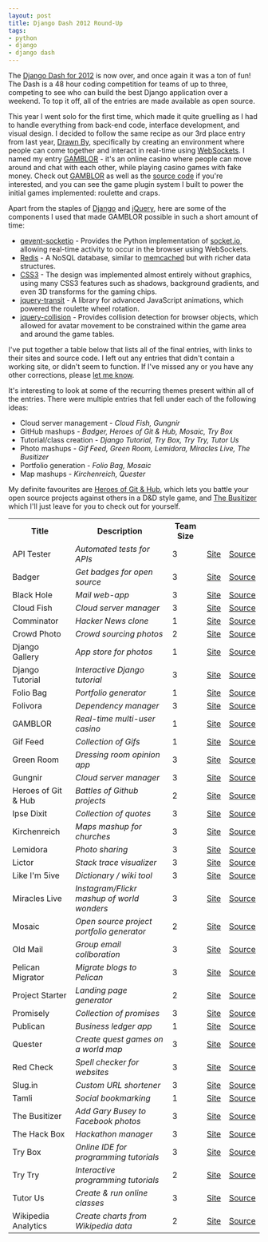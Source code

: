 ```yaml
---
layout: post
title: Django Dash 2012 Round-Up
tags:
- python
- django
- django dash
---
```


The [Django Dash for 2012][django-dash] is now over, and once again it was a ton of fun! The Dash is a 48 hour coding competition for teams of up to three, competing to see who can build the best Django application over a weekend. To top it off, all of the entries are made available as open source.

This year I went solo for the first time, which made it quite gruelling as I had to handle everything from back-end code, interface development, and visual design. I decided to follow the same recipe as our 3rd place entry from last year, [Drawn By][drawnby], specifically by creating an environment where people can
come together and interact in real-time using [WebSockets][websockets]. I named my entry [GAMBLOR][gamblor] - it's an online casino where people can move around and chat with each other, while playing casino games with fake money. Check out [GAMBLOR][gamblor] as well as the [source code][gamblor-github] if you're interested, and you can see the game plugin system I built to power the initial games implemented: roulette and craps.

Apart from the staples of [Django][django] and [jQuery][jquery], here are some of the components I used that made GAMBLOR possible in such a short amount of time:

* [gevent-socketio][gevent-socketio] - Provides the Python implementation of [socket.io][socketio], allowing real-time activity to occur in the browser using WebSockets.
* [Redis][redis] - A NoSQL database, similar to [memcached][memcached] but with richer data structures.
* [CSS3][css3] - The design was implemented almost entirely without graphics, using many CSS3 features such as shadows, background gradients, and even 3D transforms for the gaming chips.
* [jquery-transit][jquery-transit] - A library for advanced JavaScript animations, which powered the roulette wheel rotation.
* [jquery-collision][jquery-collision] - Provides collision detection for browser objects, which allowed for avatar movement to be constrained within the game area and around the game tables.

I've put together a table below that lists all of the final entries, with links to their sites and source code. I left out any entries that didn't contain a working site, or didn't seem to function. If I've missed any or you have any other corrections, please [let me know][stephenmcd].

It's interesting to look at some of the recurring themes present within all of the entries. There were multiple entries that fell under each of the following ideas:

* Cloud server management - *Cloud Fish, Gungnir*
* GitHub mashups - *Badger, Heroes of Git & Hub, Mosaic, Try Box*
* Tutorial/class creation - *Django Tutorial, Try Box, Try Try, Tutor Us*
* Photo mashups - *Gif Feed, Green Room, Lemidora, Miracles Live, The Busitizer*
* Portfolio generation - *Folio Bag, Mosaic*
* Map mashups - *Kirchenreich, Quester*

My definite favourites are [Heroes of Git & Hub][heroes-github], which lets you battle your open source projects against others in a D&D style game, and [The Busitizer][busitizer] which I'll just leave for you to check out for yourself.

<table class="zebra-striped">
<tr>
    <th>Title</th>
    <th>Description</th>
    <th class="r">Team Size</th>
    <th></th>
    <th></th>
</tr>
<tr>
  <td>API Tester</td>
  <td><em>Automated tests for APIs</em></td>
  <td class="r">3</td>
  <td><a href="http://apitester.com/">Site</a></td>
  <td><a href="https://github.com/elegion/djangodash2012">Source</a></td>
</tr>
<tr>
  <td>Badger</td>
  <td><em>Get badges for open source</em></td>
  <td class="r">3</td>
  <td><a href="http://badger.timeho.me/">Site</a></td>
  <td><a href="https://github.com/timehome/djangodash2012">Source</a></td>
</tr>
<tr>
  <td>Black Hole</td>
  <td><em>Mail web-app</em></td>
  <td class="r">3</td>
  <td><a href="http://bhwsg.djangostars.com/">Site</a></td>
  <td><a href="https://github.com/romanosipenko/bhwsg">Source</a></td>
</tr>
<tr>
  <td>Cloud Fish</td>
  <td><em>Cloud server manager</em></td>
  <td class="r">3</td>
  <td><a href="http://djangodash2012.daltonmatos.com/">Site</a></td>
  <td><a href="https://github.com/losmiserables/djangodash2012">Source</a></td>
</tr>
<tr>
  <td>Comminator</td>
  <td><em>Hacker News clone</em></td>
  <td class="r">1</td>
  <td><a href="http://djangodash2012.herokuapp.com/">Site</a></td>
  <td><a href="https://github.com/noamsu/djangodash2012">Source</a></td>
</tr>
<tr>
  <td>Crowd Photo</td>
  <td><em>Crowd sourcing photos</em></td>
  <td class="r">2</td>
  <td><a href="http://crowdphoto.org/">Site</a></td>
  <td><a href="https://github.com/buddylindsey/photo-blogger">Source</a></td>
</tr>
<tr>
  <td>Django Gallery</td>
  <td><em>App store for photos</em></td>
  <td class="r">1</td>
  <td><a href="http://jy397.o1.gondor.io/">Site</a></td>
  <td><a href="https://bitbucket.org/mzcomiter/mzcomiterdjangodash">Source</a></td>
</tr>
<tr>
  <td>Django Tutorial</td>
  <td><em>Interactive Django tutorial</em></td>
  <td class="r">3</td>
  <td><a href="http://dj.kuban.pro/">Site</a></td>
  <td><a href="https://github.com/genbit/djangodash2012">Source</a></td>
</tr>
<tr>
  <td>Folio Bag</td>
  <td><em>Portfolio generator</em></td>
  <td class="r">1</td>
  <td><a href="http://enigmatic-temple-5417.herokuapp.com/">Site</a></td>
  <td><a href="https://github.com/krkmetal/djangodash2012">Source</a></td>
</tr>
<tr>
  <td>Folivora</td>
  <td><em>Dependency manager</em></td>
  <td class="r">3</td>
  <td><a href="http://folivora.herokuapp.com/">Site</a></td>
  <td><a href="https://github.com/rocketDuck/folivora">Source</a></td>
</tr>
<tr>
  <td>GAMBLOR</td>
  <td><em>Real-time multi-user casino</em></td>
  <td class="r">1</td>
  <td><a href="http://gamblor.jupo.org">Site</a></td>
  <td><a href="https://github.com/stephenmcd/gamblor">Source</a></td>
</tr>
<tr>
  <td>Gif Feed</td>
  <td><em>Collection of Gifs</em></td>
  <td class="r">1</td>
  <td><a href="http://www.giffeed.com/">Site</a></td>
  <td><a href="https://github.com/dudarev/giffeed">Source</a></td>
</tr>
<tr>
  <td>Green Room</td>
  <td><em>Dressing room opinion app</em></td>
  <td class="r">3</td>
  <td><a href="http://mygreenroom.herokuapp.com/">Site</a></td>
  <td><a href="https://github.com/virtuallight/greenroom">Source</a></td>
</tr>
<tr>
  <td>Gungnir</td>
  <td><em>Cloud server manager</em></td>
  <td class="r">3</td>
  <td><a href="http://gungnir.me/">Site</a></td>
  <td><a href="https://github.com/jawnb/badatcomputers">Source</a></td>
</tr>
<tr>
  <td>Heroes of Git & Hub</td>
  <td><em>Battles of Github projects</em></td>
  <td class="r">2</td>
  <td><a href="http://hgh.dev8.ru/">Site</a></td>
  <td><a href="https://github.com/quantum13/hgh">Source</a></td>
</tr>
<tr>
  <td>Ipse Dixit</td>
  <td><em>Collection of quotes</em></td>
  <td class="r">3</td>
  <td><a href="http://intense-cliffs-3966.herokuapp.com/">Site</a></td>
  <td><a href="https://github.com/rollstudio/DjangoDash">Source</a></td>
</tr>
<tr>
  <td>Kirchenreich</td>
  <td><em>Maps mashup for churches</em></td>
  <td class="r">3</td>
  <td><a href="http://turmfalke.kirchenreich.org/">Site</a></td>
  <td><a href="https://github.com/mfa/kirchenreich">Source</a></td>
</tr>
<tr>
  <td>Lemidora</td>
  <td><em>Photo sharing</em></td>
  <td class="r">3</td>
  <td><a href="http://lemidora.com/">Site</a></td>
  <td><a href="https://github.com/webriders/octoblog">Source</a></td>
</tr>
<tr>
  <td>Lictor</td>
  <td><em>Stack trace visualizer</em></td>
  <td class="r">3</td>
  <td><a href="http://lictor.tetronix.org/">Site</a></td>
  <td><a href="https://github.com/ussi/django-lictor">Source</a></td>
</tr>
<tr>
  <td>Like I'm 5ive</td>
  <td><em>Dictionary / wiki tool</em></td>
  <td class="r">3</td>
  <td><a href="http://www.likeim5ive.com/">Site</a></td>
  <td><a href="https://github.com/checoze/like-im-5ive">Source</a></td>
</tr>
<tr>
  <td>Miracles Live</td>
  <td><em>Instagram/Flickr mashup of world wonders</em></td>
  <td class="r">3</td>
  <td><a href="http://miracleslive.com/">Site</a></td>
  <td><a href="https://github.com/Chodex/djangodash2012">Source</a></td>
</tr>
<tr>
  <td>Mosaic</td>
  <td><em>Open source project portfolio generator</em></td>
  <td class="r">2</td>
  <td><a href="http://zh246.o1.gondor.io/">Site</a></td>
  <td><a href="https://github.com/sema/django-2012">Source</a></td>
</tr>
<tr>
  <td>Old Mail</td>
  <td><em>Group email collboration</em></td>
  <td class="r">3</td>
  <td><a href="http://www.theoldmail.com/">Site</a></td>
  <td><a href="https://github.com/jmoswalt/djangodash2012">Source</a></td>
</tr>
<tr>
  <td>Pelican Migrator</td>
  <td><em>Migrate blogs to Pelican</em></td>
  <td class="r">3</td>
  <td><a href="http://djangodash12.trilandev.com/">Site</a></td>
  <td><a href="https://github.com/xobb1t/djangodash12">Source</a></td>
</tr>
<tr>
  <td>Project Starter</td>
  <td><em>Landing page generator</em></td>
  <td class="r">2</td>
  <td><a href="http://projectstarter.herokuapp.com/">Site</a></td>
  <td><a href="https://github.com/ivanvpenchev/project-starter">Source</a></td>
</tr>
<tr>
  <td>Promisely</td>
  <td><em>Collection of promises</em></td>
  <td class="r">3</td>
  <td><a href="http://promise.ly/">Site</a></td>
  <td><a href="https://github.com/triple-threat/django-dash">Source</a></td>
</tr>
<tr>
  <td>Publican</td>
  <td><em>Business ledger app</em></td>
  <td class="r">1</td>
  <td><a href="http://publican.rhodesmill.org/">Site</a></td>
  <td><a href="https://github.com/brandon-rhodes/publicanus">Source</a></td>
</tr>
<tr>
  <td>Quester</td>
  <td><em>Create quest games on a world map</em></td>
  <td class="r">3</td>
  <td><a href="http://quester.me/">Site</a></td>
  <td><a href="https://github.com/OShalakhin/quester-me">Source</a></td>
</tr>
<tr>
  <td>Red Check</td>
  <td><em>Spell checker for websites</em></td>
  <td class="r">3</td>
  <td><a href="http://www.redcheck.org/">Site</a></td>
  <td><a href="https://bitbucket.org/ruslanbakiev/djangodash">Source</a></td>
</tr>
<tr>
  <td>Slug.in</td>
  <td><em>Custom URL shortener</em></td>
  <td class="r">3</td>
  <td><a href="http://slug.in/">Site</a></td>
  <td><a href="https://github.com/yetizzz/zzz">Source</a></td>
</tr>
<tr>
  <td>Tamli</td>
  <td><em>Social bookmarking</em></td>
  <td class="r">1</td>
  <td><a href="http://peaceful-atoll-3989.herokuapp.com/">Site</a></td>
  <td><a href="https://github.com/aldeka/gentlerobots">Source</a></td>
</tr>
<tr>
  <td>The Busitizer</td>
  <td><em>Add Gary Busey to Facebook photos</em></td>
  <td class="r">3</td>
  <td><a href="http://busitizer.com/">Site</a></td>
  <td><a href="https://github.com/csinchok/busitizer">Source</a></td>
</tr>
<tr>
  <td>The Hack Box</td>
  <td><em>Hackathon manager</em></td>
  <td class="r">3</td>
  <td><a href="http://thehackbox.com/">Site</a></td>
  <td><a href="https://github.com/rootart/hackbox">Source</a></td>
</tr>
<tr>
  <td>Try Box</td>
  <td><em>Online IDE for programming tutorials</em></td>
  <td class="r">3</td>
  <td><a href="http://try-box.com/">Site</a></td>
  <td><a href="https://github.com/sophilabs/try-django">Source</a></td>
</tr>
<tr>
  <td>Try Try</td>
  <td><em>Interactive programming tutorials</em></td>
  <td class="r">2</td>
  <td><a href="http://www.try-try.me/">Site</a></td>
  <td><a href="https://github.com/imankulov/trytry">Source</a></td>
</tr>
<tr>
  <td>Tutor Us</td>
  <td><em>Create & run online classes</em></td>
  <td class="r">3</td>
  <td><a href="http://rocky-brook-2492.herokuapp.com/">Site</a></td>
  <td><a href="https://github.com/reinbach/tutorus">Source</a></td>
</tr>
<tr>
  <td>Wikipedia Analytics</td>
  <td><em>Create charts from Wikipedia data</em></td>
  <td class="r">2</td>
  <td><a href="http://wptables.moshayedi.net/">Site</a></td>
  <td><a href="https://bitbucket.org/pykello/djangodash2012">Source</a></td>
</tr>
</table>

[django-dash]: http://djangodash.com/archive/2012/
[drawnby]: http://drawnby.jupo.org
[websockets]: http://en.wikipedia.org/wiki/WebSocket
[gamblor]: http://gamblor.jupo.org
[gamblor-github]: https://github.com/stephenmcd/gamblor
[django]: https://www.djangoproject.com/
[jquery]: http://jquery.com/
[gevent-socketio]: http://pypi.python.org/pypi/gevent-socketio/
[socketio]: http://socket.io/
[redis]: http://redis.io/
[memcached]: http://memcached.org/
[css3]: http://en.wikipedia.org/wiki/Cascading_Style_Sheets#CSS_3
[jquery-transit]: http://ricostacruz.com/jquery.transit/
[jquery-collision]: http://eruciform.com/jquerycollision/
[stephenmcd]: http://twitter.com/stephen_mcd
[heroes-github]: http://hgh.dev8.ru/
[busitizer]: http://busitizer.com/
